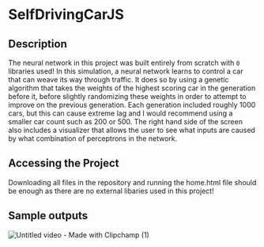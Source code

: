 # SelfDrivingCarJS

## Description

The neural network in this project was built entirely from scratch with ```0``` libraries used! In this simulation, a neural network learns to control a car that can weave its way through traffic. It does so by using a genetic algorithm that takes the weights of the highest scoring car in the generation before it, before slightly randomizing these weights in order to attempt to improve on the previous generation. Each generation included roughly 1000 cars, but this can cause extreme lag and I would recommend using a smaller car count such as 200 or 500. The right hand side of the screen also includes a visualizer that allows the user to see what inputs are caused by what combination of perceptrons in the network. 

## Accessing the Project

Downloading all files in the repository and running the home.html file should be enough as there are no external libaries used in this project!

## Sample outputs

![Untitled video - Made with Clipchamp (1)](https://user-images.githubusercontent.com/94123711/201334488-66b8c23b-3bda-46f6-b6ae-018178cbc10e.gif)
